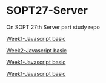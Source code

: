 # SOPT27-Server

On SOPT 27th Server part study repo

[Week1-Javascript basic](week1.md)

[Week2-Javascript basic](week1.md)

[Week1-Javascript basic](week1.md)

[Week1-Javascript basic](week1.md)
